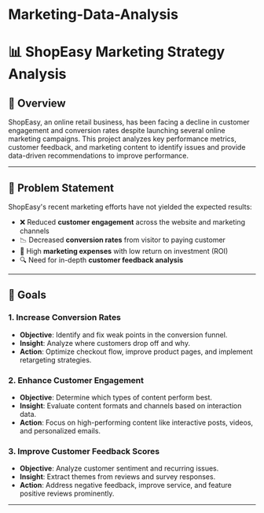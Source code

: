 # Marketing-Data-Analysis
# 📊 ShopEasy Marketing Strategy Analysis

## 🛒 Overview

ShopEasy, an online retail business, has been facing a decline in customer engagement and conversion rates despite launching several online marketing campaigns. This project analyzes key performance metrics, customer feedback, and marketing content to identify issues and provide data-driven recommendations to improve performance.

---

## 📌 Problem Statement

ShopEasy's recent marketing efforts have not yielded the expected results:

- ❌ Reduced **customer engagement** across the website and marketing channels
- 📉 Decreased **conversion rates** from visitor to paying customer
- 💸 High **marketing expenses** with low return on investment (ROI)
- 🔍 Need for in-depth **customer feedback analysis**

---

## 🎯 Goals

### 1. Increase Conversion Rates
- **Objective**: Identify and fix weak points in the conversion funnel.
- **Insight**: Analyze where customers drop off and why.
- **Action**: Optimize checkout flow, improve product pages, and implement retargeting strategies.

### 2. Enhance Customer Engagement
- **Objective**: Determine which types of content perform best.
- **Insight**: Evaluate content formats and channels based on interaction data.
- **Action**: Focus on high-performing content like interactive posts, videos, and personalized emails.

### 3. Improve Customer Feedback Scores
- **Objective**: Analyze customer sentiment and recurring issues.
- **Insight**: Extract themes from reviews and survey responses.
- **Action**: Address negative feedback, improve service, and feature positive reviews prominently.

---



